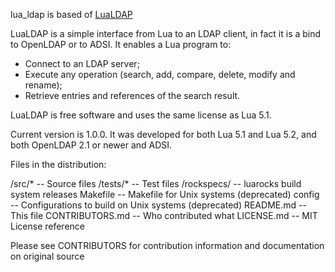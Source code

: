 lua_ldap is based of [LuaLDAP](https://github.com/bdellegrazie/lualdap/)

LuaLDAP is a simple interface from Lua to an LDAP client, in fact it is a bind to
OpenLDAP or to ADSI. It enables a Lua program to:

* Connect to an LDAP server;
* Execute any operation (search, add, compare, delete, modify and rename);
* Retrieve entries and references of the search result.

LuaLDAP is free software and uses the same license as Lua 5.1.

Current version is 1.0.0. It was developed for both Lua 5.1 and Lua 5.2,
and both OpenLDAP 2.1 or newer and ADSI.

Files in the distribution:

/src/*      -- Source files
/tests/*        -- Test files
/rockspecs/         -- luarocks build system releases
Makefile        -- Makefile for Unix systems (deprecated)
config          -- Configurations to build on Unix systems (deprecated)
README.md       -- This file
CONTRIBUTORS.md -- Who contributed what
LICENSE.md      -- MIT License reference

Please see CONTRIBUTORS for contribution information and documentation on original source
